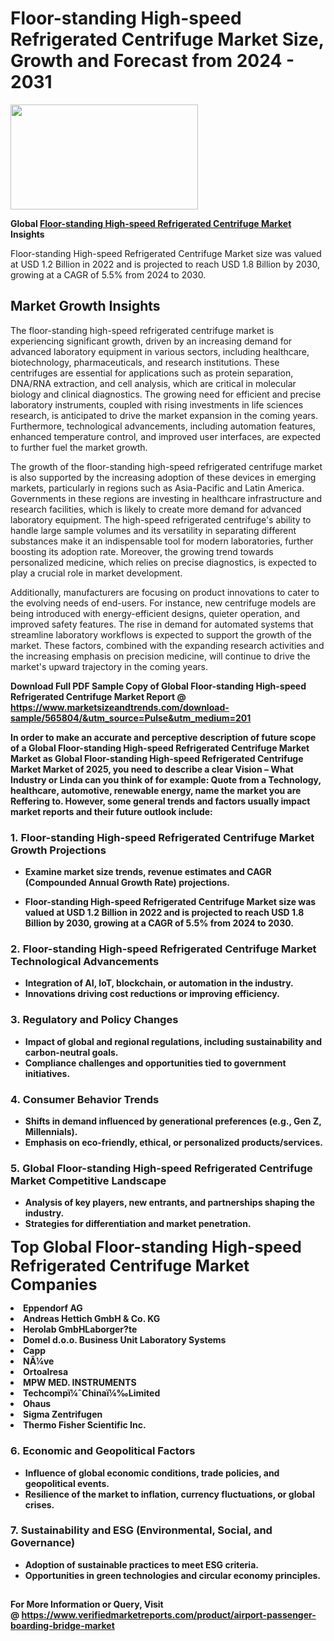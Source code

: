 <H1>Floor-standing High-speed Refrigerated Centrifuge Market Size, Growth and Forecast from 2024 - 2031</H1><img class="aligncenter size-medium wp-image-584254" src="https://thirdeyenews.in/wp-content/uploads/2024/09/Global-Market-Research-300x168.jpeg" alt="" width="300" height="168" /><p><strong>Global&nbsp;<a href="https://www.marketsizeandtrends.com/download-sample/565804/&amp;utm_source=Pulse&amp;utm_medium=201">Floor-standing High-speed Refrigerated Centrifuge Market</a> Insights</strong></p><p>Floor-standing High-speed Refrigerated Centrifuge Market size was valued at USD 1.2 Billion in 2022 and is projected to reach USD 1.8 Billion by 2030, growing at a CAGR of 5.5% from 2024 to 2030.</p><p><h2>Market Growth Insights</h2> <p>The floor-standing high-speed refrigerated centrifuge market is experiencing significant growth, driven by an increasing demand for advanced laboratory equipment in various sectors, including healthcare, biotechnology, pharmaceuticals, and research institutions. These centrifuges are essential for applications such as protein separation, DNA/RNA extraction, and cell analysis, which are critical in molecular biology and clinical diagnostics. The growing need for efficient and precise laboratory instruments, coupled with rising investments in life sciences research, is anticipated to drive the market expansion in the coming years. Furthermore, technological advancements, including automation features, enhanced temperature control, and improved user interfaces, are expected to further fuel the market growth.</p> <p><strong></strong></p> <p>The growth of the floor-standing high-speed refrigerated centrifuge market is also supported by the increasing adoption of these devices in emerging markets, particularly in regions such as Asia-Pacific and Latin America. Governments in these regions are investing in healthcare infrastructure and research facilities, which is likely to create more demand for advanced laboratory equipment. The high-speed refrigerated centrifuge's ability to handle large sample volumes and its versatility in separating different substances make it an indispensable tool for modern laboratories, further boosting its adoption rate. Moreover, the growing trend towards personalized medicine, which relies on precise diagnostics, is expected to play a crucial role in market development.</p> <p>Additionally, manufacturers are focusing on product innovations to cater to the evolving needs of end-users. For instance, new centrifuge models are being introduced with energy-efficient designs, quieter operation, and improved safety features. The rise in demand for automated systems that streamline laboratory workflows is expected to support the growth of the market. These factors, combined with the expanding research activities and the increasing emphasis on precision medicine, will continue to drive the market's upward trajectory in the coming years.</p> <p><strong></p><p><span class=""><strong>Download Full PDF Sample Copy of Global Floor-standing High-speed Refrigerated Centrifuge Market Report</strong> @ <a href="https://www.marketsizeandtrends.com/download-sample/565804/&amp;utm_source=Pulse&amp;utm_medium=201" target="_blank">https://www.marketsizeandtrends.com/download-sample/565804/&amp;utm_source=Pulse&amp;utm_medium=201</a></span></p><p>In order to make an accurate and perceptive description of future scope of a Global&nbsp;Floor-standing High-speed Refrigerated Centrifuge Market Market as Global&nbsp;Floor-standing High-speed Refrigerated Centrifuge Market Market of 2025, you need to describe a clear Vision &ndash; What Industry or Linda can you think of for example: Quote from a Technology, healthcare, automotive, renewable energy, name the market you are Reffering to. However, some general trends and factors usually impact market reports and their future outlook include:</p><h3>1.&nbsp;<strong>Floor-standing High-speed Refrigerated Centrifuge Market Growth Projections</strong></h3><ul><li>Examine market size trends, revenue estimates and CAGR (Compounded Annual Growth Rate) projections.</li><li><p>Floor-standing High-speed Refrigerated Centrifuge Market size was valued at USD 1.2 Billion in 2022 and is projected to reach USD 1.8 Billion by 2030, growing at a CAGR of 5.5% from 2024 to 2030.</p></li></ul><h3>2.&nbsp;<strong>Floor-standing High-speed Refrigerated Centrifuge Market Technological Advancements</strong></h3><ul><li>Integration of AI, IoT, blockchain, or automation in the industry.</li><li>Innovations driving cost reductions or improving efficiency.</li></ul><h3>3.&nbsp;<strong>Regulatory and Policy Changes</strong></h3><ul><li>Impact of global and regional regulations, including sustainability and carbon-neutral goals.</li><li>Compliance challenges and opportunities tied to government initiatives.</li></ul><h3>4.&nbsp;<strong>Consumer Behavior Trends</strong></h3><ul><li>Shifts in demand influenced by generational preferences (e.g., Gen Z, Millennials).</li><li>Emphasis on eco-friendly, ethical, or personalized products/services.</li></ul><h3>5.&nbsp;<strong>Global Floor-standing High-speed Refrigerated Centrifuge Market Competitive Landscape</strong></h3><ul><li>Analysis of key players, new entrants, and partnerships shaping the industry.</li><li>Strategies for differentiation and market penetration.</li></ul><p data-pm-slice="1 1 []"><span style="color: inherit; font-family: inherit; font-size: 25px;">Top Global Floor-standing High-speed Refrigerated Centrifuge Market Companies</span></p><div class="" data-test-id=""><p><li>Eppendorf AG</li><li> Andreas Hettich GmbH & Co. KG</li><li> Herolab GmbHLaborger?te</li><li> Domel d.o.o. Business Unit Laboratory Systems</li><li> Capp</li><li> NÃ¼ve</li><li> Ortoalresa</li><li> MPW MED. INSTRUMENTS</li><li> Techcompï¼ˆChinaï¼‰Limited</li><li> Ohaus</li><li> Sigma Zentrifugen</li><li> Thermo Fisher Scientific Inc.</li></p></div><h3>6.&nbsp;<strong>Economic and Geopolitical Factors</strong></h3><ul><li>Influence of global economic conditions, trade policies, and geopolitical events.</li><li>Resilience of the market to inflation, currency fluctuations, or global crises.</li></ul><h3>7.&nbsp;<strong>Sustainability and ESG (Environmental, Social, and Governance)</strong></h3><ul><li>Adoption of sustainable practices to meet ESG criteria.</li><li>Opportunities in green technologies and circular economy principles.</li></ul><h2><strong style="font-size: 14px;">For More Information or Query, Visit @&nbsp;</strong><a style="background-color: #ffffff; font-size: 14px;" href="https://www.marketsizeandtrends.com/report/floor-standing-high-speed-refrigerated-centrifuge-market/" target="_blank">https://www.verifiedmarketreports.com/product/airport-passenger-boarding-bridge-market</a></h2>
